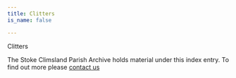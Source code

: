 ```yaml
---
title: Clitters
is_name: false

---
```


Clitters


The Stoke Climsland Parish Archive holds material under this index entry. To find out more please [contact us](/contact/)
